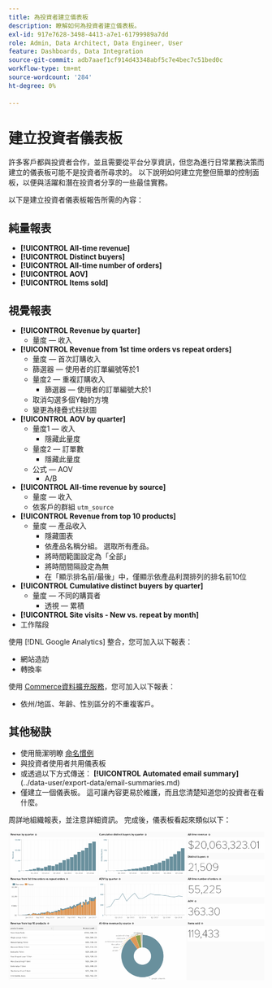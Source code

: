 ```yaml
---
title: 為投資者建立儀表板
description: 瞭解如何為投資者建立儀表板。
exl-id: 917e7628-3498-4413-a7e1-61799989a7dd
role: Admin, Data Architect, Data Engineer, User
feature: Dashboards, Data Integration
source-git-commit: adb7aaef1cf914d43348abf5c7e4bec7c51bed0c
workflow-type: tm+mt
source-wordcount: '284'
ht-degree: 0%

---
```


# 建立投資者儀表板

許多客戶都與投資者合作，並且需要從平台分享資訊，但您為進行日常業務決策而建立的儀表板可能不是投資者所尋求的。 以下說明如何建立完整但簡單的控制面板，以便與活躍和潛在投資者分享的一些最佳實務。

以下是建立投資者儀表板報告所需的內容：

## 純量報表

* **[!UICONTROL All-time revenue]**
* **[!UICONTROL Distinct buyers]**
* **[!UICONTROL All-time number of orders]**
* **[!UICONTROL AOV]**
* **[!UICONTROL Items sold]**

## 視覺報表

* **[!UICONTROL Revenue by quarter]**
   * 量度 — 收入
* **[!UICONTROL Revenue from 1st time orders vs repeat orders]**
   * 量度 — 首次訂購收入
   * 篩選器 — 使用者的訂單編號等於1
   * 量度2 — 重複訂購收入
      * 篩選器 — 使用者的訂單編號大於1
   * 取消勾選多個Y軸的方塊
   * 變更為棧疊式柱狀圖
* **[!UICONTROL AOV by quarter]**
   * 量度1 — 收入
      * 隱藏此量度
   * 量度2 — 訂單數
      * 隱藏此量度
   * 公式 — AOV
      * A/B
* **[!UICONTROL All-time revenue by source]**
   * 量度 — 收入
   * 依客戶的群組 `utm_source`
* **[!UICONTROL Revenue from top 10 products]**
   * 量度 — 產品收入
      * 隱藏圖表
      * 依產品名稱分組。 選取所有產品。
      * 將時間範圍設定為「全部」
      * 將時間間隔設定為無
      * 在「顯示排名前/最後」中，僅顯示依產品利潤排列的排名前10位
* **[!UICONTROL Cumulative distinct buyers by quarter]**
   * 量度 — 不同的購買者
      * 透視 — 累積
* **[!UICONTROL Site visits - New vs. repeat by month]**
* 工作階段

使用 [!DNL Google Analytics] 整合，您可加入以下報表：

* 網站造訪
* 轉換率

使用 [Commerce資料擴充服務](https://business.adobe.com/products/magento/magento-commerce.html)，您可加入以下報表：

* 依州/地區、年齡、性別區分的不重複客戶。

## 其他秘訣

* 使用簡潔明瞭 [命名慣例](../best-practices/naming-elements.md)
* 與投資者使用者共用儀表板
* 或透過以下方式傳送： **[!UICONTROL Automated email summary]**(../data-user/export-data/email-summaries.md)
* 僅建立一個儀表板。 這可讓內容更易於維護，而且您清楚知道您的投資者在看什麼。

周詳地組織報表，並注意詳細資訊。 完成後，儀表板看起來類似以下：

![](../../mbi/assets/investor-dboard-example.png)
